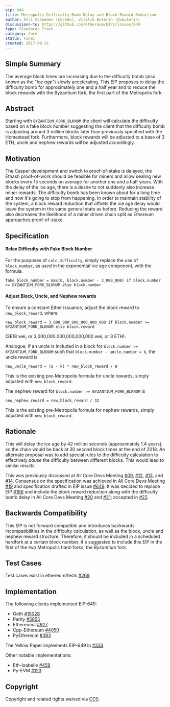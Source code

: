 ```yaml
---
eip: 649
title: Metropolis Difficulty Bomb Delay and Block Reward Reduction
author: Afri Schoedon (@5chdn), Vitalik Buterin (@vbuterin)
discussions-to: https://github.com/ethereum/EIPs/issues/649
type: Standards Track
category: Core
status: Final
created: 2017-06-21
---
```


## Simple Summary

The average block times are increasing due to the difficulty bomb (also known as the "_ice age_") slowly accelerating. This EIP proposes to delay the difficulty bomb for approximately one and a half year and to reduce the block rewards with the Byzantium fork, the first part of the Metropolis fork.

## Abstract

Starting with `BYZANTIUM_FORK_BLKNUM` the client will calculate the difficulty based on a fake block number suggesting the client that the difficulty bomb is adjusting around 3 million blocks later than previously specified with the Homestead fork. Furthermore, block rewards will be adjusted to a base of 3 ETH, uncle and nephew rewards will be adjusted accordingly.

## Motivation

The Casper development and switch to proof-of-stake is delayed, the Ethash proof-of-work should be feasible for miners and allow sealing new blocks every 15 seconds on average for another one and a half years. With the delay of the ice age, there is a desire to not suddenly also increase miner rewards. The difficulty bomb has been known about for a long time and now it's going to stop from happening. In order to maintain stability of the system, a block reward reduction that offsets the ice age delay would leave the system in the same general state as before. Reducing the reward also decreases the likelihood of a miner driven chain split as Ethereum approaches proof-of-stake.

## Specification

#### Relax Difficulty with Fake Block Number

For the purposes of `calc_difficulty`, simply replace the use of `block.number`, as used in the exponential ice age component, with the formula:

    fake_block_number = max(0, block.number - 3_000_000) if block.number >= BYZANTIUM_FORK_BLKNUM else block.number

#### Adjust Block, Uncle, and Nephew rewards

To ensure a constant Ether issuance, adjust the block reward to `new_block_reward`, where

    new_block_reward = 3_000_000_000_000_000_000 if block.number >= BYZANTIUM_FORK_BLKNUM else block.reward

(3E18 wei, or 3,000,000,000,000,000,000 wei, or 3 ETH).

Analogue, if an uncle is included in a block for `block.number >= BYZANTIUM_FORK_BLKNUM` such that `block.number - uncle.number = k`, the uncle reward is

    new_uncle_reward = (8 - k) * new_block_reward / 8

This is the existing pre-Metropolis formula for uncle rewards, simply adjusted with `new_block_reward`.

The nephew reward for `block.number >= BYZANTIUM_FORK_BLKNUM` is

    new_nephew_reward = new_block_reward / 32

This is the existing pre-Metropolis formula for nephew rewards, simply adjusted with `new_block_reward`.

## Rationale

This will delay the ice age by 42 million seconds (approximately 1.4 years), so the chain would be back at 30 second block times at the end of 2018. An alternate proposal was to add special rules to the difficulty calculation to effectively _pause_ the difficulty between different blocks. This would lead to similar results.

This was previously discussed at All Core Devs Meeting [#09](https://github.com/ethereum/pm/blob/master/All%20Core%20Devs%20Meetings/Meeting%209.md#metropolis-timing-and-roadmap-discussion), [#12](https://github.com/ethereum/pm/blob/master/All%20Core%20Devs%20Meetings/Meeting%2012.md#5-metropolis-update), [#13](https://github.com/ethereum/pm/blob/master/All%20Core%20Devs%20Meetings/Meeting%2013.md#3-eip-186-reduce-eth-issuance-before-proof-of-stake-hudson), and [#14](https://github.com/ethereum/pm/blob/master/All%20Core%20Devs%20Meetings/Meeting%2014.md#1-eip-186-reduce-eth-issuance-before-proof-of-stake-core-devs). Consensus on the specification was achieved in All Core Devs Meeting [#19](https://github.com/ethereum/pm/blob/master/All%20Core%20Devs%20Meetings/Meeting%2019.md) and specification drafted in EIP issue [#649](https://github.com/ethereum/EIPs/issues/649). It was decided to replace EIP [#186](https://github.com/ethereum/EIPs/issues/186) and include the block reward reduction along with the difficulty bomb delay in All Core Devs Meeting [#20](https://github.com/ethereum/pm/blob/master/All%20Core%20Devs%20Meetings/Meeting%2020.md) and [#21](https://github.com/ethereum/pm/blob/master/All%20Core%20Devs%20Meetings/Meeting%2021.md); accepted in [#22](https://github.com/ethereum/pm/blob/master/All%20Core%20Devs%20Meetings/Meeting%2022.md).

## Backwards Compatibility

This EIP is not forward compatible and introduces backwards incompatibilities in the difficulty calculation, as well as the block, uncle and nephew reward structure. Therefore, it should be included in a scheduled hardfork at a certain block number. It's suggested to include this EIP in the first of the two Metropolis hard-forks, the _Byzantium_ fork.

## Test Cases

Test cases exist in ethereum/tests [#269](https://github.com/ethereum/tests/pull/269).

## Implementation

The following clients implemented EIP-649:

- Geth [#15028](https://github.com/ethereum/go-ethereum/pull/15028)
- Parity [#5855](https://github.com/paritytech/parity/pull/5855)
- EthereumJ [#927](https://github.com/ethereum/ethereumj/pull/927)
- Cpp-Ethereum [#4050](https://github.com/ethereum/cpp-ethereum/issues/4050)
- PyEthereum [#383](https://github.com/ethereum/pyethereum/pull/383)

The Yellow Paper implements EIP-649 in [#333](https://github.com/ethereum/yellowpaper/pull/333).

Other notable implementations:

- Eth-Isabelle [#459](https://github.com/pirapira/eth-isabelle/issues/459)
- Py-EVM [#123](https://github.com/ethereum/py-evm/pull/123)

## Copyright

Copyright and related rights waived via [CC0](https://creativecommons.org/publicdomain/zero/1.0/).
